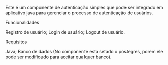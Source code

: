 Este é um componente de autenticação simples que pode ser integrado em aplicativo java para gerenciar o processo de autenticação de usuários.

Funcionalidades

Registro de usuário;
Login de usuário; 
Logout de usuário.

Requisitos

Java; Banco de dados (No componente esta setado o postegres, porem ele pode ser modificado para aceitar qualquer banco).
